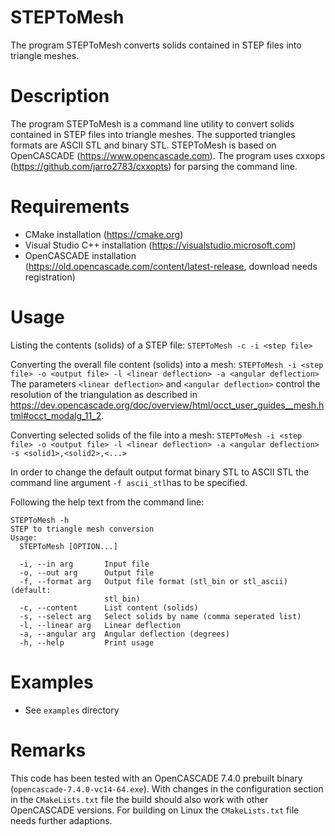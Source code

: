 # STEPToMesh
The program STEPToMesh converts solids contained in STEP files into triangle meshes.

# Description
The program STEPToMesh is a command line utility to convert solids contained in STEP files into triangle meshes. The supported triangles formats are ASCII STL and binary STL. STEPToMesh is based on OpenCASCADE (https://www.opencascade.com). The program uses cxxops (https://github.com/jarro2783/cxxopts) for parsing the command line.

# Requirements
 * CMake installation (https://cmake.org)
 * Visual Studio C++ installation (https://visualstudio.microsoft.com)
 * OpenCASCADE installation (https://old.opencascade.com/content/latest-release, download needs registration)

# Usage
Listing the contents (solids) of a STEP file:
`STEPToMesh -c -i <step file>`

Converting the overall file content (solids) into a mesh:
`STEPToMesh -i <step file> -o <output file> -l <linear deflection> -a <angular deflection>`
The parameters `<linear deflection>` and `<angular deflection>` control the resolution of the triangulation as described in https://dev.opencascade.org/doc/overview/html/occt_user_guides__mesh.html#occt_modalg_11_2.

Converting selected solids of the file into a mesh:
`STEPToMesh -i <step file> -o <output file> -l <linear deflection> -a <angular deflection> -s <solid1>,<solid2>,<...>`

In order to change the default output format binary STL to ASCII STL the command line argument `-f ascii_stl`has to be specified.

Following the help text from the command line:
```
STEPToMesh -h
STEP to triangle mesh conversion
Usage:
  STEPToMesh [OPTION...]

  -i, --in arg       Input file
  -o, --out arg      Output file
  -f, --format arg   Output file format (stl_bin or stl_ascii) (default:
                     stl_bin)
  -c, --content      List content (solids)
  -s, --select arg   Select solids by name (comma seperated list)
  -l, --linear arg   Linear deflection
  -a, --angular arg  Angular deflection (degrees)
  -h, --help         Print usage
```

# Examples
 * See `examples` directory
 
# Remarks
This code has been tested with an OpenCASCADE 7.4.0 prebuilt binary (`opencascade-7.4.0-vc14-64.exe`). With changes in the configuration section in the `CMakeLists.txt` file the build should also work with other OpenCASCADE versions. For building on Linux the `CMakeLists.txt` file needs further adaptions.
